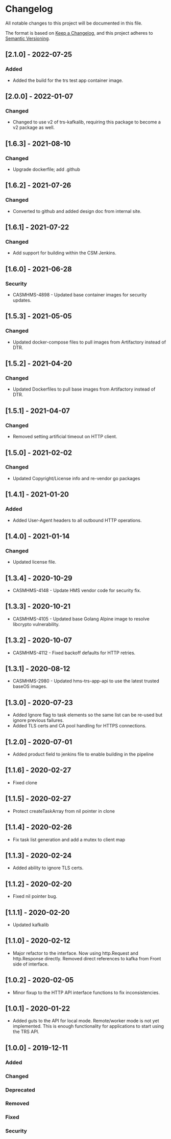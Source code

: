 # Changelog

All notable changes to this project will be documented in this file.

The format is based on [Keep a Changelog](https://keepachangelog.com/en/1.0.0/),
and this project adheres to [Semantic Versioning](https://semver.org/spec/v2.0.0.html).

## [2.1.0] - 2022-07-25

### Added

- Added the build for the trs test app container image.

## [2.0.0] - 2022-01-07

### Changed

- Changed to use v2 of trs-kafkalib, requiring this package to become a v2 package as well.

## [1.6.3] - 2021-08-10

### Changed

- Upgrade dockerfile; add .github

## [1.6.2] - 2021-07-26

### Changed

- Converted to github and added design doc from internal site.


## [1.6.1] - 2021-07-22

### Changed

- Add support for building within the CSM Jenkins.

## [1.6.0] - 2021-06-28

### Security

- CASMHMS-4898 - Updated base container images for security updates.

## [1.5.3] - 2021-05-05

### Changed

- Updated docker-compose files to pull images from Artifactory instead of DTR.

## [1.5.2] - 2021-04-20

### Changed

- Updated Dockerfiles to pull base images from Artifactory instead of DTR.

## [1.5.1] - 2021-04-07

### Changed

- Removed setting artificial timeout on HTTP client.

## [1.5.0] - 2021-02-02

### Changed

- Updated Copyright/License info and re-vendor go packages

## [1.4.1] - 2021-01-20

### Added

- Added User-Agent headers to all  outbound HTTP operations.

## [1.4.0] - 2021-01-14

### Changed

- Updated license file.

## [1.3.4] - 2020-10-29

- CASMHMS-4148 - Update HMS vendor code for security fix.

## [1.3.3] - 2020-10-21

- CASMHMS-4105 - Updated base Golang Alpine image to resolve libcrypto vulnerability.

## [1.3.2] - 2020-10-07

- CASMHMS-4112 - Fixed backoff defaults for HTTP retries.

## [1.3.1] - 2020-08-12

- CASMHMS-2980 - Updated hms-trs-app-api to use the latest trusted baseOS images.

## [1.3.0] - 2020-07-23

- Added Ignore flag to task elements so the same list can be re-used but ignore previous failures.
- Added TLS certs and CA pool handling for HTTPS connections.

## [1.2.0] - 2020-07-01

- Added product field to jenkins file to enable building in the pipeline

## [1.1.6] - 2020-02-27

- Fixed clone

## [1.1.5] - 2020-02-27

- Protect createTaskArray from nil pointer in clone

## [1.1.4] - 2020-02-26

- Fix task list generation and add a mutex to client map

## [1.1.3] - 2020-02-24

- Added ability to ignore TLS certs.

## [1.1.2] - 2020-02-20

- Fixed nil pointer bug.

## [1.1.1] - 2020-02-20

- Updated kafkalib

## [1.1.0] - 2020-02-12

- Major refactor to the interface. Now using http.Request and http.Response directly.
  Removed direct references to kafka from Front side of interface.

## [1.0.2] - 2020-02-05

- Minor fixup to the HTTP API interface functions to fix inconsistencies.

## [1.0.1] - 2020-01-22

- Added guts to the API for local mode.  Remote/worker mode is not yet implemented.  This is enough functionality for applications to start using the TRS API.

## [1.0.0] - 2019-12-11

### Added

### Changed

### Deprecated

### Removed

### Fixed

### Security

